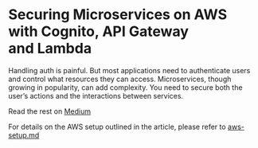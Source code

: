 # Securing Microservices on AWS with Cognito, API Gateway and Lambda

Handling auth is painful. But most applications need to authenticate users and control what resources they can access. Microservices, though growing in popularity, can add complexity. You need to secure both the user’s actions and the interactions between services.

Read the rest on [Medium](https://medium.freecodecamp.org/how-to-secure-microservices-on-aws-with-cognito-api-gateway-and-lambda-4bfaa7a6583c)

For details on the AWS setup outlined in the article, please refer to [aws-setup.md](./docs/aws-setup.md)
